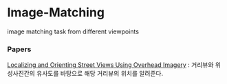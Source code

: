 # Image-Matching
image matching task from different viewpoints

### Papers
[Localizing and Orienting Street Views Using Overhead Imagery](https://github.com/Junhojuno/Image-Matching/blob/master/paper-review/Localizing-and-Orienting-Street-Views-Using-Overhead-Imagery.md) : 거리뷰와 위성사진간의 유사도를 바탕으로 해당 거리뷰의 위치를 알려준다.
